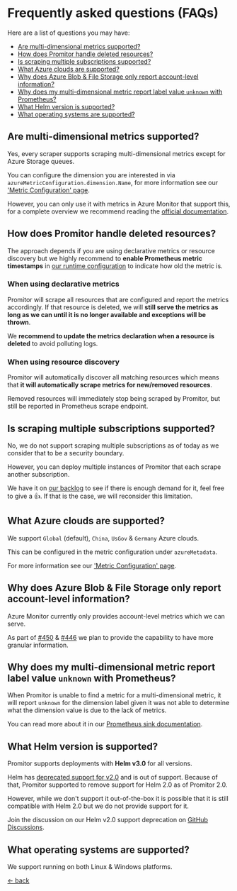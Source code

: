 # Frequently asked questions (FAQs)

Here are a list of questions you may have:

- [Are multi-dimensional metrics supported?](#are-multi-dimensional-metrics-supported)
- [How does Promitor handle deleted resources?](#how-does-promitor-handle-deleted-resources)
- [Is scraping multiple subscriptions supported?](#is-scraping-multiple-subscriptions-supported)
- [What Azure clouds are supported?](#what-azure-clouds-are-supported)
- [Why does Azure Blob & File Storage only report account-level information?](#why-does-azure-blob-file-storage-only-report-account-level-information)
- [Why does my multi-dimensional metric report label value `unknown` with Prometheus?](#why-does-my-multi-dimensional-metric-report-label-value-unknown-with-prometheus)
- [What Helm version is supported?](#what-helm-version-is-supported)
- [What operating systems are supported?](#what-operating-systems-are-supported)

## Are multi-dimensional metrics supported?

Yes, every scraper supports scraping multi-dimensional metrics except for
Azure Storage queues.

You can configure the dimension you are interested in via
`azureMetricConfiguration.dimension.Name`, for more information see
our ['Metric Configuration' page](/configuration/v1.x/metrics/#metrics).

However, you can only use it with metrics in Azure Monitor that support this,
for a complete overview we recommend reading the
[official documentation](https://docs.microsoft.com/en-us/azure/azure-monitor/platform/metrics-supported).

## How does Promitor handle deleted resources?

The approach depends if you are using declarative metrics or resource discovery but we highly recommend to
 **enable Prometheus metric timestamps** in [our runtime configuration](/configuration/v2.x/runtime/scraper/#prometheus-scraping-endpoint)
  to indicate how old the metric is.

### When using declarative metrics

Promitor will scrape all resources that are configured and report the metrics accordingly. If that resource is deleted,
 we will **still serve the metrics as long as we can until it is no longer available and exceptions will be thrown**.

We **recommend to update the metrics declaration when a resource is deleted** to avoid polluting logs.

### When using resource discovery

Promitor will automatically discover all matching resources which means that **it will automatically scrape metrics for
 new/removed resources**.

Removed resources will immediately stop being scraped by Promitor, but still be reported in Prometheus scrape endpoint.

## Is scraping multiple subscriptions supported?

No, we do not support scraping multiple subscriptions as of today as we consider that to be a security boundary.

However, you can deploy multiple instances of Promitor that each scrape another subscription.

We have it on [our backlog](https://github.com/tomkerkhove/promitor/issues/761) to see if there is
 enough demand for it, feel free to give a :+1:. If that is the case, we will reconsider this limitation.

## What Azure clouds are supported?

We support `Global` (default), `China`, `UsGov` & `Germany` Azure clouds.

This can be configured in the metric configuration under `azureMetadata`.

For more information see our ['Metric Configuration' page](/configuration/v1.x/metrics/#metrics).

## Why does Azure Blob & File Storage only report account-level information?

Azure Monitor currently only provides account-level metrics which we can serve.

As part of [#450](https://github.com/tomkerkhove/promitor/issues/450) &
 [#446](https://github.com/tomkerkhove/promitor/issues/446) we plan to provide the capability to have more granular information.

## Why does my multi-dimensional metric report label value `unknown` with Prometheus?

When Promitor is unable to find a metric for a multi-dimensional metric, it will report `unknown` for the dimension
 label given it was not able to determine what the dimension value is due to the lack of metrics.

You can read more about it in our [Prometheus sink documentation](/configuration/v2.x/runtime/scraper/#what-happens-when-metrics-are-unavailable-for-multi-dimensional-metrics).

## What Helm version is supported?

Promitor supports deployments with **Helm v3.0** for all versions.

Helm has [deprecated support for v2.0](https://helm.sh/blog/helm-v2-deprecation-timeline/) and is out of support.
 Because of that, Promitor supported to remove support for Helm 2.0 as of Promitor 2.0.

However, while we don't support it out-of-the-box it is possible that it is still compatible with Helm 2.0 but we do
 not provide support for it.

Join the discussion on our Helm v2.0 support deprecation on [GitHub Discussions](https://github.com/tomkerkhove/promitor/discussions/1375).

## What operating systems are supported?

We support running on both Linux & Windows platforms.

[&larr; back](/)
